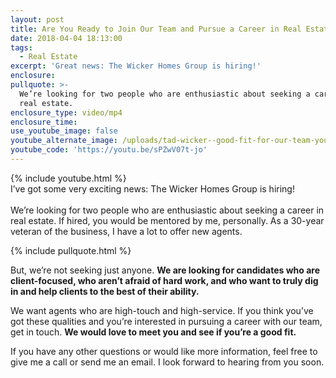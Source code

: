 ```yaml
---
layout: post
title: Are You Ready to Join Our Team and Pursue a Career in Real Estate?
date: 2018-04-04 18:13:00
tags:
  - Real Estate
excerpt: 'Great news: The Wicker Homes Group is hiring!'
enclosure:
pullquote: >-
  We’re looking for two people who are enthusiastic about seeking a career in
  real estate.
enclosure_type: video/mp4
enclosure_time:
use_youtube_image: false
youtube_alternate_image: /uploads/tad-wicker--good-fit-for-our-team-youtube.jpg
youtube_code: 'https://youtu.be/sPZwV07t-jo'
---
```


{% include youtube.html %}<br>I’ve got some very exciting news: The Wicker Homes Group is hiring!<br><br>We’re looking for two people who are enthusiastic about seeking a career in real estate. If hired, you would be mentored by me, personally. As a 30-year veteran of the business, I have a lot to offer new agents.

{% include pullquote.html %}

But, we’re not seeking just anyone. **We are looking for candidates who are client-focused, who aren’t afraid of hard work, and who want to truly dig in and help clients to the best of their ability.**

We want agents who are high-touch and high-service. If you think you’ve got these qualities and you’re interested in pursuing a career with our team, get in touch. **We would love to meet you and see if you’re a good fit.**

If you have any other questions or would like more information, feel free to give me a call or send me an email. I look forward to hearing from you soon.